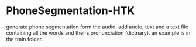 # PhoneSegmentation-HTK

generate phone segmentation form the audio. add audio, text and a text file containing all the words and theirs pronunciation (dictnary). an example is in the train folder.
